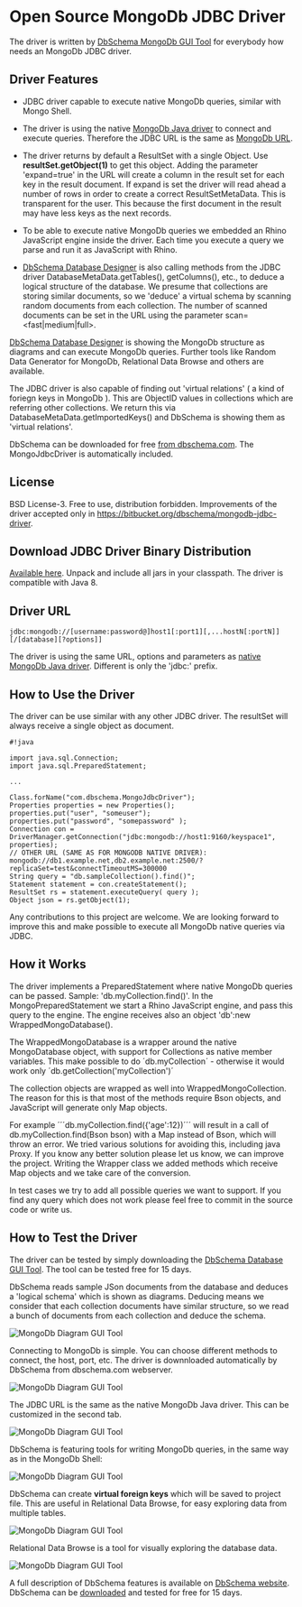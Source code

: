 # Open Source MongoDb JDBC Driver

The driver is written by [DbSchema MongoDb GUI Tool](https://dbschema.com) for everybody how needs an MongoDb JDBC driver. 

## Driver Features

* JDBC driver capable to execute native MongoDb queries, similar with Mongo Shell. 

* The driver is using the native [MongoDb Java driver](https://mongodb.github.io/mongo-java-driver/) to connect and execute queries. 
Therefore the JDBC URL is the same as [MongoDb URL](https://mongodb.github.io/mongo-java-driver/3.4/driver/tutorials/connect-to-mongodb/).

* The driver returns by default a ResultSet with a single Object. Use **resultSet.getObject(1)** to get this object.
Adding the parameter 'expand=true' in the URL will create a column in the result set for each key in the result document.
If expand is set the driver will read ahead a number of rows in order to create a correct ResultSetMetaData. This is transparent for the user.
This because the first document in the result may have less keys as the next records.

* To be able to execute native MongoDb queries we embedded an Rhino JavaScript engine inside the driver.
 Each time you execute a query we parse and run it as JavaScript with Rhino.


* [DbSchema Database Designer](https://dbschema.com) is also calling methods from the JDBC driver DatabaseMetaData.getTables(), getColumns(), etc., to 
deduce a logical structure of the database. We presume that collections are storing similar documents, so we 'deduce' a virtual schema by 
scanning random documents from each collection.
The number of scanned documents can be set in the URL using the parameter scan=<fast|medium|full>.






[DbSchema Database Designer](https://dbschema.com) is showing the MongoDb structure as diagrams and can execute MongoDb queries.
Further tools like Random Data Generator for MongoDb, Relational Data Browse and others are available.

The JDBC driver is also capable of finding out 'virtual relations' ( a kind of foriegn keys in MongoDb ). 
This are ObjectID values in collections which are referring 
other collections. We return this via DatabaseMetaData.getImportedKeys() and DbSchema is showing them as 'virtual relations'.

DbSchema can be downloaded for free [from dbschema.com](http://dbschema.com/download). The MongoJdbcDriver is automatically included.

## License

BSD License-3. Free to use, distribution forbidden. Improvements of the driver accepted only in https://bitbucket.org/dbschema/mongodb-jdbc-driver.

## Download JDBC Driver Binary Distribution

[Available here](http://www.dbschema.com/jdbc-drivers/MongoDbJdbcDriver.zip). Unpack and include all jars in your classpath. The driver is compatible with Java 8.

## Driver URL

```
jdbc:mongodb://[username:password@]host1[:port1][,...hostN[:portN]][/[database][?options]]
```
The driver is using the same URL, options and parameters as [native MongoDb Java driver](https://docs.mongodb.com/manual/reference/connection-string/). 
Different is only the 'jdbc:' prefix.


## How to Use the Driver

The driver can be use similar with any other JDBC driver. The resultSet will always receive a single object as document.
```
#!java

import java.sql.Connection;
import java.sql.PreparedStatement;

...

Class.forName("com.dbschema.MongoJdbcDriver");
Properties properties = new Properties();
properties.put("user", "someuser");
properties.put("password", "somepassword" );
Connection con = DriverManager.getConnection("jdbc:mongodb://host1:9160/keyspace1", properties);
// OTHER URL (SAME AS FOR MONGODB NATIVE DRIVER): mongodb://db1.example.net,db2.example.net:2500/?replicaSet=test&connectTimeoutMS=300000
String query = "db.sampleCollection().find()";
Statement statement = con.createStatement();
ResultSet rs = statement.executeQuery( query );
Object json = rs.getObject(1);

```

Any contributions to this project are welcome.
We are looking forward to improve this and make possible to execute all MongoDb native queries via JDBC.

## How it Works

The driver implements a PreparedStatement where native MongoDb queries can be passed. Sample: 'db.myCollection.find()'.
In the MongoPreparedStatement we start a Rhino JavaScript engine, and pass this query to the engine.
The engine receives also an object 'db':new WrappedMongoDatabase().

The WrappedMongoDatabase is a wrapper around the native MongoDatabase object, with support for Collections as native member variables.
This  make possible to do ´db.myCollection´ - otherwise it would work only ´db.getCollection('myCollection')´

The collection objects are wrapped as well into WrappedMongoCollection. The reason for this is that most of the methods 
require Bson objects, and JavaScript will generate only Map objects.

For example ´´´db.myCollection.find({'age':12})´´´ will result in a call of db.myCollection.find(Bson bson) with a Map instead of Bson, which will throw an error.
We tried various solutions for avoiding this, including java Proxy. If you know any better solution please let us know, we can improve the project.
Writing the Wrapper class we added methods which receive Map objects and we take care of the conversion.

In test cases we try to add all possible queries we want to support. If you find any query which does not work please feel free to commit in the source code or write us.



## How to Test the Driver

The driver can be tested by simply downloading the [DbSchema Database GUI Tool](https://dbschema.com). The tool can be tested free for 15 days.
 
DbSchema reads sample JSon documents from the database and deduces a 'logical schema' which is shown as diagrams. 
Deducing means we consider that each collection documents have similar structure, so we read a bunch of documents from each collection and deduce the schema.

![MongoDb Diagram GUI Tool](resources/images/dbschema-mongodb-diagram-gui.png)

Connecting to MongoDb is simple. You can choose different methods to connect, the host, port, etc.
The driver is downnloaded automatically by DbSchema from dbschema.com webserver.

![MongoDb Diagram GUI Tool](resources/images/dbschema-mongodb-connection-dialog.png)

The JDBC URL is the same as the native MongoDb Java driver. This can be customized in the second tab.

![MongoDb Diagram GUI Tool](resources/images/dbschema-mongodb-connection-custom-url.png)

DbSchema is featuring tools for writing MongoDb queries, in the same way as in the MongoDb Shell:

![MongoDb Diagram GUI Tool](resources/images/dbschema-mongodb-query-editor.png)

DbSchema can create **virtual foreign keys** which will be saved to project file.
This are useful in Relational Data Browse, for easy exploring data from multiple tables.

![MongoDb Diagram GUI Tool](resources/images/dbschema-mongodb-virtual-foreign-keys.png)

Relational Data Browse is a tool for visually exploring the database data.

![MongoDb Diagram GUI Tool](resources/images/dbschema-mongodb-relational-data-browse.png)



A full description of DbSchema features is available on [DbSchema website](https://dbschema.com/mongodb-tool.html).
DbSchema can be [downloaded](https://dbschema.com) and tested for free for 15 days.